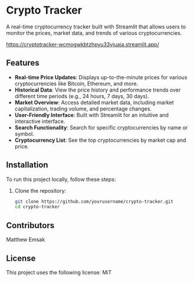 # Crypto Tracker

A real-time cryptocurrency tracker built with Streamlit that allows users to monitor the prices, market data, and trends of various cryptocurrencies.

https://cryptotracker-wcmogwkbtzhpyu33yjuaja.streamlit.app/

## Features

- **Real-time Price Updates**: Displays up-to-the-minute prices for various cryptocurrencies like Bitcoin, Ethereum, and more.
- **Historical Data**: View the price history and performance trends over different time periods (e.g., 24 hours, 7 days, 30 days).
- **Market Overview**: Access detailed market data, including market capitalization, trading volume, and percentage changes.
- **User-Friendly Interface**: Built with Streamlit for an intuitive and interactive interface.
- **Search Functionality**: Search for specific cryptocurrencies by name or symbol.
- **Cryptocurrency List**: See the top cryptocurrencies by market cap and price.

## Installation

To run this project locally, follow these steps:

1. Clone the repository:

   ```bash
   git clone https://github.com/yourusername/crypto-tracker.git
   cd crypto-tracker

## <strong> Contributors </strong> ##
Matthew Emsak

## <strong> License </strong> ##
This project uses the following license: MiT
